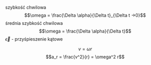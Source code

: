 
szybkość chwilowa
$$\omega = \frac{\Delta \alpha}{\Delta t}_{\Delta t ->0}$$
średnia szybkość chwilowa
$$\omega = \frac{\Delta \alpha}{\Delta t}$$
$\vec{\epsilon}$ - przyśpieszenie kątowe

$$v = \omega r$$
$$a_r = \frac{v^2}{r} = \omega^2 r$$